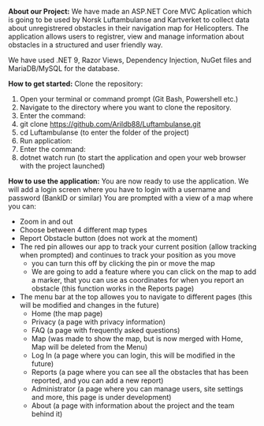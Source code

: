 **About our Project:**
We have made an ASP.NET Core MVC Aplication which is going to be used by Norsk Luftambulanse and Kartverket to collect data about unregistrered obstacles in their navigation map for Helicopters.
The application allows users to registrer, view and manage information about obstacles in a structured and user friendly way.

We have used .NET 9, Razor Views, Dependency Injection, NuGet files and MariaDB/MySQL for the database.

**How to get started:**
Clone the repository:
1. Open your terminal or command prompt (Git Bash, Powershell etc.)
2. Navigate to the directory where you want to clone the repository.
3. Enter the command:
4. git clone https://github.com/Arildb88/Luftambulanse.git
5. cd Luftambulanse (to enter the folder of the project)
6. Run application:
7. Enter the command:
8. dotnet watch run (to start the application and open your web browser with the project launched)

**How to use the application:**
You are now ready to use the application.
We will add a login screen where you have to login with a username and password (BankID or similar)
You are prompted with a view of a map where you can:
- Zoom in and out
- Choose between 4 different map types
- Report Obstacle button (does not work at the moment)
- The red pin allowes our app to track your current position (allow tracking when prompted) and continues to track your position as you move
	- you can turn this off by clicking the pin or move the map
	- We are going to add a feature where you can click on the map to add a marker, that you can use as coordinates for when you report an obstacle (this function works in the Reports page)
- The menu bar at the top allowes you to navigate to different pages (this will be modified and changes in the future)
	- Home (the map page)
	- Privacy (a page with privacy information)
	- FAQ (a page with frequently asked questions)
	- Map (was made to show the map, but is now merged with Home, Map will be deleted from the Menu)
	- Log In (a page where you can login, this will be modified in the future)
	- Reports (a page where you can see all the obstacles that has been reported, and you can add a new report)
	- Administrator (a page where you can manage users, site settings and more, this page is under development)
	- About (a page with information about the project and the team behind it)
	
	

		
